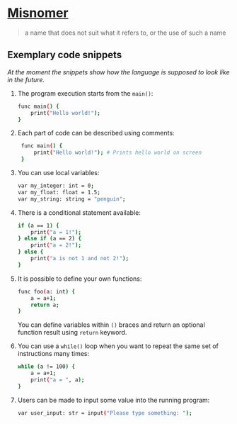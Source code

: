 # [Misnomer](https://en.wikipedia.org/wiki/Misnomer)
> a name that does not suit what it refers to, or the use of such a name


## Exemplary code snippets
*At the moment the snippets show how the language is supposed to look like in the future.*
1. The program execution starts from the `main()`: 
    ```bash
    func main() {
        print("Hello world!");
    }
    ```
   
2. Each part of code can be described using comments:
   ```bash
    func main() {
        print("Hello world!"); # Prints hello world on screen
    }
    ```

4. You can use local variables:
    ```bash
    var my_integer: int = 0;
    var my_float: float = 1.5;
    var my_string: string = "penguin";
    ```

5. There is a conditional statement available:
    ```bash
    if (a == 1) {
        print("a = 1!");
    } else if (a == 2) {
        print("a = 2!");
    } else {
        print("a is not 1 and not 2!");
    }
    ```

6. It is possible to define your own functions:
    ```bash
    func foo(a: int) {
        a = a+1;
        return a;
    }
    ```
   You can define variables within `()` braces and return an optional function result using `return` keyword.


5. You can use a `while()` loop when you want to repeat the same set of instructions many times:
    ```bash
    while (a != 100) {
        a = a+1;
        print("a = ", a);
    }
    ```

6. Users can be made to input some value into the running program:
    ```bash
    var user_input: str = input("Please type something: ");
    ```
